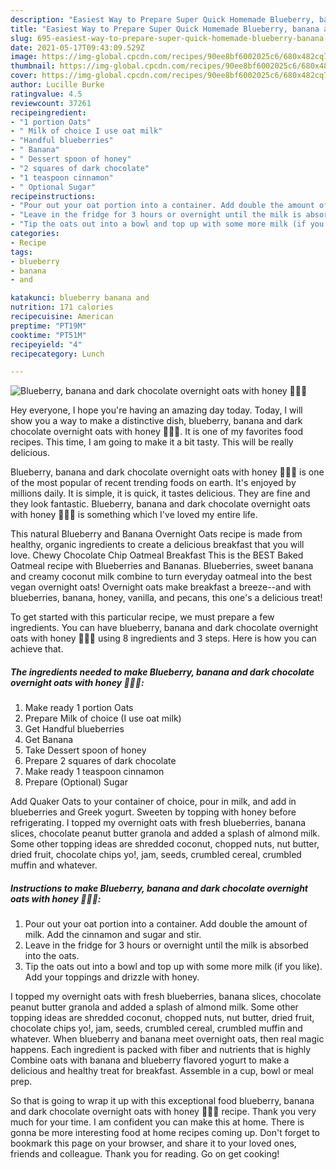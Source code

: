 ```yaml
---
description: "Easiest Way to Prepare Super Quick Homemade Blueberry, banana and dark chocolate overnight oats with honey 🍌🍫🍯"
title: "Easiest Way to Prepare Super Quick Homemade Blueberry, banana and dark chocolate overnight oats with honey 🍌🍫🍯"
slug: 695-easiest-way-to-prepare-super-quick-homemade-blueberry-banana-and-dark-chocolate-overnight-oats-with-honey
date: 2021-05-17T09:43:09.529Z
image: https://img-global.cpcdn.com/recipes/90ee8bf6002025c6/680x482cq70/blueberry-banana-and-dark-chocolate-overnight-oats-with-honey-recipe-main-photo.jpg
thumbnail: https://img-global.cpcdn.com/recipes/90ee8bf6002025c6/680x482cq70/blueberry-banana-and-dark-chocolate-overnight-oats-with-honey-recipe-main-photo.jpg
cover: https://img-global.cpcdn.com/recipes/90ee8bf6002025c6/680x482cq70/blueberry-banana-and-dark-chocolate-overnight-oats-with-honey-recipe-main-photo.jpg
author: Lucille Burke
ratingvalue: 4.5
reviewcount: 37261
recipeingredient:
- "1 portion Oats"
- " Milk of choice I use oat milk"
- "Handful blueberries"
- " Banana"
- " Dessert spoon of honey"
- "2 squares of dark chocolate"
- "1 teaspoon cinnamon"
- " Optional Sugar"
recipeinstructions:
- "Pour out your oat portion into a container. Add double the amount of milk. Add the cinnamon and sugar and stir."
- "Leave in the fridge for 3 hours or overnight until the milk is absorbed into the oats."
- "Tip the oats out into a bowl and top up with some more milk (if you like). Add your toppings and drizzle with honey."
categories:
- Recipe
tags:
- blueberry
- banana
- and

katakunci: blueberry banana and 
nutrition: 171 calories
recipecuisine: American
preptime: "PT19M"
cooktime: "PT51M"
recipeyield: "4"
recipecategory: Lunch

---
```



![Blueberry, banana and dark chocolate overnight oats with honey 🍌🍫🍯](https://img-global.cpcdn.com/recipes/90ee8bf6002025c6/680x482cq70/blueberry-banana-and-dark-chocolate-overnight-oats-with-honey-recipe-main-photo.jpg)

Hey everyone, I hope you're having an amazing day today. Today, I will show you a way to make a distinctive dish, blueberry, banana and dark chocolate overnight oats with honey 🍌🍫🍯. It is one of my favorites food recipes. This time, I am going to make it a bit tasty. This will be really delicious.

Blueberry, banana and dark chocolate overnight oats with honey 🍌🍫🍯 is one of the most popular of recent trending foods on earth. It's enjoyed by millions daily. It is simple, it is quick, it tastes delicious. They are fine and they look fantastic. Blueberry, banana and dark chocolate overnight oats with honey 🍌🍫🍯 is something which I've loved my entire life.

This natural Blueberry and Banana Overnight Oats recipe is made from healthy, organic ingredients to create a delicious breakfast that you will love. Chewy Chocolate Chip Oatmeal Breakfast This is the BEST Baked Oatmeal recipe with Blueberries and Bananas. Blueberries, sweet banana and creamy coconut milk combine to turn everyday oatmeal into the best vegan overnight oats! Overnight oats make breakfast a breeze--and with blueberries, banana, honey, vanilla, and pecans, this one&#39;s a delicious treat!


To get started with this particular recipe, we must prepare a few ingredients. You can have blueberry, banana and dark chocolate overnight oats with honey 🍌🍫🍯 using 8 ingredients and 3 steps. Here is how you can achieve that.

<!--inarticleads1-->

##### The ingredients needed to make Blueberry, banana and dark chocolate overnight oats with honey 🍌🍫🍯:

1. Make ready 1 portion Oats
1. Prepare  Milk of choice (I use oat milk)
1. Get Handful blueberries
1. Get  Banana
1. Take  Dessert spoon of honey
1. Prepare 2 squares of dark chocolate
1. Make ready 1 teaspoon cinnamon
1. Prepare  (Optional) Sugar


Add Quaker Oats to your container of choice, pour in milk, and add in blueberries and Greek yogurt. Sweeten by topping with honey before refrigerating. I topped my overnight oats with fresh blueberries, banana slices, chocolate peanut butter granola and added a splash of almond milk. Some other topping ideas are shredded coconut, chopped nuts, nut butter, dried fruit, chocolate chips yo!, jam, seeds, crumbled cereal, crumbled muffin and whatever. 

<!--inarticleads2-->

##### Instructions to make Blueberry, banana and dark chocolate overnight oats with honey 🍌🍫🍯:

1. Pour out your oat portion into a container. Add double the amount of milk. Add the cinnamon and sugar and stir.
1. Leave in the fridge for 3 hours or overnight until the milk is absorbed into the oats.
1. Tip the oats out into a bowl and top up with some more milk (if you like). Add your toppings and drizzle with honey.


I topped my overnight oats with fresh blueberries, banana slices, chocolate peanut butter granola and added a splash of almond milk. Some other topping ideas are shredded coconut, chopped nuts, nut butter, dried fruit, chocolate chips yo!, jam, seeds, crumbled cereal, crumbled muffin and whatever. When blueberry and banana meet overnight oats, then real magic happens. Each ingredient is packed with fiber and nutrients that is highly Combine oats with banana and blueberry flavored yogurt to make a delicious and healthy treat for breakfast. Assemble in a cup, bowl or meal prep. 

So that is going to wrap it up with this exceptional food blueberry, banana and dark chocolate overnight oats with honey 🍌🍫🍯 recipe. Thank you very much for your time. I am confident you can make this at home. There is gonna be more interesting food at home recipes coming up. Don't forget to bookmark this page on your browser, and share it to your loved ones, friends and colleague. Thank you for reading. Go on get cooking!

